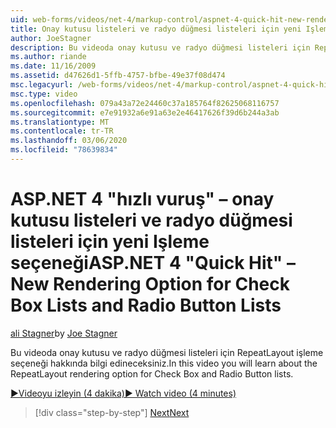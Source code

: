 ```yaml
---
uid: web-forms/videos/net-4/markup-control/aspnet-4-quick-hit-new-rendering-option-for-check-box-lists-and-radio-button-lists
title: Onay kutusu listeleri ve radyo düğmesi listeleri için yeni Işleme seçeneği | Microsoft Docs
author: JoeStagner
description: Bu videoda onay kutusu ve radyo düğmesi listeleri için RepeatLayout işleme seçeneği hakkında bilgi edineceksiniz.
ms.author: riande
ms.date: 11/16/2009
ms.assetid: d47626d1-5ffb-4757-bfbe-49e37f08d474
msc.legacyurl: /web-forms/videos/net-4/markup-control/aspnet-4-quick-hit-new-rendering-option-for-check-box-lists-and-radio-button-lists
msc.type: video
ms.openlocfilehash: 079a43a72e24460c37a185764f82625068116757
ms.sourcegitcommit: e7e91932a6e91a63e2e46417626f39d6b244a3ab
ms.translationtype: MT
ms.contentlocale: tr-TR
ms.lasthandoff: 03/06/2020
ms.locfileid: "78639834"
---
```

# <a name="aspnet-4-quick-hit--new-rendering-option-for-check-box-lists-and-radio-button-lists"></a><span data-ttu-id="692d0-103">ASP.NET 4 "hızlı vuruş" – onay kutusu listeleri ve radyo düğmesi listeleri için yeni Işleme seçeneği</span><span class="sxs-lookup"><span data-stu-id="692d0-103">ASP.NET 4 "Quick Hit" – New Rendering Option for Check Box Lists and Radio Button Lists</span></span>

<span data-ttu-id="692d0-104">[ali Stagner](https://github.com/JoeStagner)</span><span class="sxs-lookup"><span data-stu-id="692d0-104">by [Joe Stagner](https://github.com/JoeStagner)</span></span>

<span data-ttu-id="692d0-105">Bu videoda onay kutusu ve radyo düğmesi listeleri için RepeatLayout işleme seçeneği hakkında bilgi edineceksiniz.</span><span class="sxs-lookup"><span data-stu-id="692d0-105">In this video you will learn about the RepeatLayout rendering option for Check Box and Radio Button lists.</span></span> 

[<span data-ttu-id="692d0-106">&#9654;Videoyu izleyin (4 dakika)</span><span class="sxs-lookup"><span data-stu-id="692d0-106">&#9654; Watch video (4 minutes)</span></span>](https://channel9.msdn.com/Blogs/ASP-NET-Site-Videos/aspnet-4-quick-hit-new-rendering-option-for-check-box-lists-and-radio-button-lists)

> [!div class="step-by-step"]
> [<span data-ttu-id="692d0-107">Next</span><span class="sxs-lookup"><span data-stu-id="692d0-107">Next</span></span>](aspnet-4-quick-hit-table-free-templated-controls.md)
